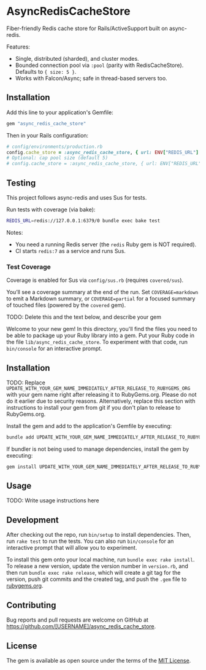# AsyncRedisCacheStore

Fiber-friendly Redis cache store for Rails/ActiveSupport built on async-redis.

Features:
- Single, distributed (sharded), and cluster modes.
- Bounded connection pool via `:pool` (parity with RedisCacheStore). Defaults to `{ size: 5 }`.
- Works with Falcon/Async; safe in thread-based servers too.

## Installation

Add this line to your application's Gemfile:

```ruby
gem "async_redis_cache_store"
```

Then in your Rails configuration:

```ruby
# config/environments/production.rb
config.cache_store = :async_redis_cache_store, { url: ENV["REDIS_URL"] }
# Optional: cap pool size (default 5)
# config.cache_store = :async_redis_cache_store, { url: ENV["REDIS_URL"], pool: { size: 32 } }
```

## Testing

This project follows async-redis and uses Sus for tests.

Run tests with coverage (via bake):

```bash
REDIS_URL=redis://127.0.0.1:6379/0 bundle exec bake test
```

Notes:
- You need a running Redis server (the `redis` Ruby gem is NOT required).
- CI starts `redis:7` as a service and runs Sus.

### Test Coverage

Coverage is enabled for Sus via `config/sus.rb` (requires `covered/sus`).

You’ll see a coverage summary at the end of the run. Set `COVERAGE=markdown` to emit a Markdown summary, or `COVERAGE=partial` for a focused summary of touched files (powered by the `covered` gem).


TODO: Delete this and the text below, and describe your gem

Welcome to your new gem! In this directory, you'll find the files you need to be able to package up your Ruby library into a gem. Put your Ruby code in the file `lib/async_redis_cache_store`. To experiment with that code, run `bin/console` for an interactive prompt.

## Installation

TODO: Replace `UPDATE_WITH_YOUR_GEM_NAME_IMMEDIATELY_AFTER_RELEASE_TO_RUBYGEMS_ORG` with your gem name right after releasing it to RubyGems.org. Please do not do it earlier due to security reasons. Alternatively, replace this section with instructions to install your gem from git if you don't plan to release to RubyGems.org.

Install the gem and add to the application's Gemfile by executing:

```bash
bundle add UPDATE_WITH_YOUR_GEM_NAME_IMMEDIATELY_AFTER_RELEASE_TO_RUBYGEMS_ORG
```

If bundler is not being used to manage dependencies, install the gem by executing:

```bash
gem install UPDATE_WITH_YOUR_GEM_NAME_IMMEDIATELY_AFTER_RELEASE_TO_RUBYGEMS_ORG
```

## Usage

TODO: Write usage instructions here

## Development

After checking out the repo, run `bin/setup` to install dependencies. Then, run `rake test` to run the tests. You can also run `bin/console` for an interactive prompt that will allow you to experiment.

To install this gem onto your local machine, run `bundle exec rake install`. To release a new version, update the version number in `version.rb`, and then run `bundle exec rake release`, which will create a git tag for the version, push git commits and the created tag, and push the `.gem` file to [rubygems.org](https://rubygems.org).

## Contributing

Bug reports and pull requests are welcome on GitHub at https://github.com/[USERNAME]/async_redis_cache_store.

## License

The gem is available as open source under the terms of the [MIT License](https://opensource.org/licenses/MIT).

